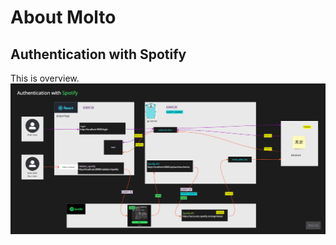 # About Molto

## Authentication with Spotify
This is overview.
![img.png](AuthenticationwithSpotify.png)

